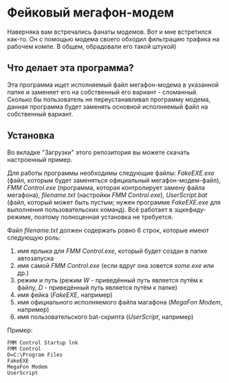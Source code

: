 # Фейковый мегафон-модем
Наверняка вам встречались фанаты модемов. Вот и мне встретился как-то. Он с помощью модема своего обходил фильтрацию трафика на рабочем компе. В общем, обрадовали его такой штукой)

## Что делает эта программа?
Эта программа ищет исполняемый файл мегафон-модема в указанной папке и заменяет его на собственный его вариант - сломанный. Сколько бы пользователь не переустанавливал программу модема, данная программа будет заменять основной исполняемый файл на собственный вариант.

## Установка
Во вкладке "Загрузки" этого репозитория вы можете скачать настроенный пример.

Для работы программы необходимы следующие файлы: *FakeEXE.exe* (файл, которым будет заменяться официальный мегафон-модем-файл), *FMM Control.exe* (программа, которая контролирует замену файла мегафона), *filename.txt* (настройки *FMM Control.exe*), *UserScript.bat* (файл, который может быть пустым; нужен программе *FakeEXE.exe* для выполнения пользовательских команд).
Всё работает в зщкефиду-режиме, поэтому полноценная установка не требуется.


Файл *filename.txt* должен содержать ровно 6 строк, которые имеют следующую роль:
1. имя ярлыка для *FMM Control.exe*, который будет создан в папке автозапуска
2. имя самой *FMM Control.exe* (если вдруг она зовется *some.exe* или др.)
3. режим и путь (режим *W* - приведённый путь является путём к файлу, *D* - приведённый путь является путём к папке)
4. имя фейка (*FakeEXE*, например)
5. имя официального исполняемого файла магафона (*MegaFon Modem*, например)
6. имя пользовательского bat-скрипта (*UserScript*, например)

Пример:
```
FMM Control Startup lnk
FMM Control
D=C:\Program Files
FakeEXE
MegaFon Modem
UserScript
```